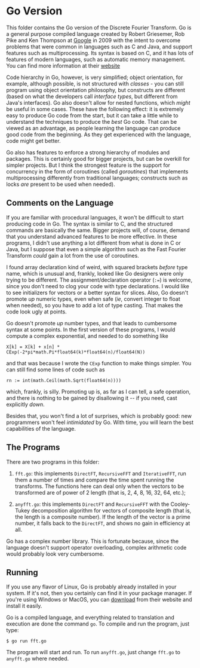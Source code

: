 # Go Version

This folder contains the Go version of the Discrete Fourier Transform. Go is a general purpose compiled language created by Robert Griesemer, Rob Pike and Ken Thompson at [Google](https://google.com/) in 2009 with the intent to overcome problems that were common in languages such as C and Java, and support features such as multiprocessing. Its syntax is based on C, and it has lots of features of modern languages, such as automatic memory management. You can find more information at their [website](https://golang.org/)

Code hierarchy in Go, however, is very simplified; object orientation, for example, although possible, is not structured with *classes* - you can still program using object orientation philosophy, but constructs are different (based on what the developers call *interface types*, but different from Java's interfaces). Go also doesn't allow for nested functions, which *might* be useful in some cases. These have the following effect: it is extremely easy to produce Go code from the start, but it can take a little while to understand the techniques to produce the *best* Go code. That can be viewed as an advantage, as people learning the language can produce good code from the beginning. As they get experienced with the language, code might get better.

Go also has features to enforce a strong hierarchy of modules and packages. This is certainly good for bigger projects, but can be overkill for simpler projects. But I think the strongest feature is the support for concurrency in the form of coroutines (called *goroutines*) that implements multiprocessing differently from traditional languages; constructs such as locks *are* present to be used when needed).


## Comments on the Language

If you are familiar with procedural languages, it won't be difficult to start producing code in Go. The syntax is similar to C, and the structured commands are basically the same. Bigger projects will, of course, demand that you understand advanced features to be more effective. In these programs, I didn't use anything a lot different from what is done in C or Java, but I suppose that even a simple algorithm such as the Fast Fourier Transform *could* gain a lot from the use of coroutines.

I found array declaration kind of weird, with squared brackets *before* type name, which is unusual and, frankly, looked like Go designers were only trying to be different. The assignment/declaration operator (`:=`) is welcome, since you don't need to clog your code with type declarations. I would like to see initializers for vectors or a better syntax for slices. Also, Go doesn't promote *up* numeric types, even when safe (*ie*, convert integer to float when needed), so you have to add a lot of type casting. That makes the code look ugly at points.

Go doesn't promote *up* number types, and that leads to cumbersome syntax at some points. In the first version of these programs, I would compute a complex exponential, and needed to do something like

```
X[k] = X[k] + x[n] * CExp(-2*pi*math.Pi*float64(k)*float64(n)/float64(N))
```
and that was because I wrote the `CExp` function to make things simpler. You can still find some lines of code such as

```
rn := int(math.Ceil(math.Sqrt(float64(n))))
```
which, frankly, is silly. Promoting up is, as far as I can tell, a safe operation, and there is nothing to be gained by disallowing it -- if you need, cast explicitly *down*.

Besides that, you won't find a lot of surprises, which is probably good: new programmers won't feel *intimidated* by Go. With time, you will learn the best capabilities of the language.


## The Programs

There are two programs in this folder:

1. `fft.go`: this implements `DirectFT`, `RecursiveFFT` and `IterativeFFT`, run them a number of times and compare the time spent running the transforms. The functions here can deal only when the vectors to be transformed are of power of 2 length (that is, 2, 4, 8, 16, 32, 64, etc.);

2. `anyfft.go`: this implements `DirectFT` and `RecursiveFFT` with the Cooley-Tukey decomposition algorithm for vectors of composite length (that is, the length is a composite number). If the length of the vector is a prime number, it falls back to the `DirectFT`, and shows no gain in efficiency at all.

Go has a complex number library. This is fortunate because, since the language doesn't support operator overloading, complex arithmetic code would probably look very cumbersome.


## Running

If you use any flavor of Linux, Go is probably already installed in your system. If it's not, then you certainly can find it in your package manager. If you're using Windows or MacOS, you can [download](https://golang.org/dl/) from their website and install it easily.

Go is a compiled language, and everything related to translation and execution are done the command `go`. To compile and run the program, just type:

```
$ go run fft.go
```

The program will start and run. To run `anyfft.go`, just change `fft.go` to `anyfft.go` where needed.
